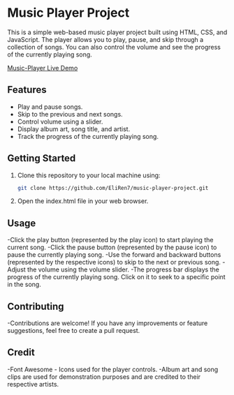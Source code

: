 # Music Player Project

This is a simple web-based music player project built using HTML, CSS, and JavaScript. The player allows you to play, pause, and skip through a collection of songs. You can also control the volume and see the progress of the currently playing song.

[Music-Player Live Demo](https://eliren7.github.io/Music-Player/)

## Features

- Play and pause songs.
- Skip to the previous and next songs.
- Control volume using a slider.
- Display album art, song title, and artist.
- Track the progress of the currently playing song.

## Getting Started

1. Clone this repository to your local machine using:
   ```bash
   git clone https://github.com/EliRen7/music-player-project.git

2. Open the index.html file in your web browser.

## Usage

-Click the play button (represented by the play icon) to start playing the current song.
-Click the pause button (represented by the pause icon) to pause the currently playing song.
-Use the forward and backward buttons (represented by the respective icons) to skip to the next or previous song.
-Adjust the volume using the volume slider.
-The progress bar displays the progress of the currently playing song. Click on it to seek to a specific point in the song.

## Contributing
-Contributions are welcome! If you have any improvements or feature suggestions, feel free to create a pull request.

## Credit
-Font Awesome - Icons used for the player controls.
-Album art and song clips are used for demonstration purposes and are credited to their respective artists.
